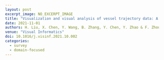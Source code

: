 ```yaml
---
layout: post
excerpt_image: NO_EXCERPT_IMAGE
title: "Visualization and visual analysis of vessel trajectory data: A survey"
date: 2021-11-01
authors: H. Liu, X. Chen, Y. Wang, B. Zhang, Y. Chen, Y. Zhao & F. Zhou
venue: "Visual Informatics"
doi: 10.1016/j.visinf.2021.10.002
categories:
  - survey
  - domain-focused
---
```


